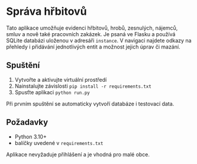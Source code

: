 
# Správa hřbitovů

Tato aplikace umožňuje evidenci hřbitovů, hrobů, zesnulých, nájemců, smluv a nově také pracovních zakázek. Je psaná ve Flasku a používá SQLite databázi uloženou v adresáři `instance`.
V navigaci najdete odkazy na přehledy i přidávání jednotlivých entit a možnost jejich úprav či mazání.

## Spuštění

1. Vytvořte a aktivujte virtuální prostředí
2. Nainstalujte závislosti `pip install -r requirements.txt`
3. Spusťte aplikaci `python run.py`

Při prvním spuštění se automaticky vytvoří databáze i testovací data.

## Požadavky

- Python 3.10+
- balíčky uvedené v `requirements.txt`

Aplikace nevyžaduje přihlášení a je vhodná pro malé obce.
